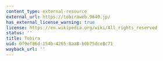 ```yaml
---
content_type: external-resource
external_url: https://tobiraweb.9640.jp/
has_external_license_warning: true
license: https://en.wikipedia.org/wiki/All_rights_reserved
status: ''
title: Tobira
uid: 0f9ef86d-154b-4265-8aa8-b0b75dce8c71
wayback_url: ''
---
```

